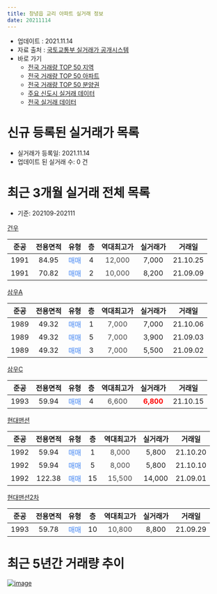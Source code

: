 ```yaml
---
title: 창녕읍 교리 아파트 실거래 정보
date: 20211114
---
```


* 업데이트 : 2021.11.14
* 자료 출처 : [국토교통부 실거래가 공개시스템](http://rt.molit.go.kr)
* 바로 가기
    * [전국 거래량 TOP 50 지역](https://apt-info.github.io/apt-trade-info/tr)
    * [전국 거래량 TOP 50 아파트](https://apt-info.github.io/apt-trade-info/ta)
    * [전국 거래량 TOP 50 분양권](https://apt-info.github.io/apt-trade-info/tb)
    * [주요 신도시 실거래 데이터](https://apt-info.github.io/apt-trade-info/newtown)
    * [전국 실거래 데이터](https://apt-info.github.io/apt-trade-info/all)



<script async src="https://pagead2.googlesyndication.com/pagead/js/adsbygoogle.js"></script>
<!-- 기본광고 -->
<ins class="adsbygoogle"
     style="display:block"
     data-ad-client="ca-pub-1142216861245946"
     data-ad-slot="4805727019"
     data-ad-format="auto"
     data-full-width-responsive="true"></ins>
<script>
     (adsbygoogle = window.adsbygoogle || []).push({});
</script>


# 신규 등록된 실거래가 목록

* 실거래가 등록일: 2021.11.14
* 업데이트 된 실거래 수: 0 건




<script async src="https://pagead2.googlesyndication.com/pagead/js/adsbygoogle.js"></script>
<!-- 기본광고 -->
<ins class="adsbygoogle"
     style="display:block"
     data-ad-client="ca-pub-1142216861245946"
     data-ad-slot="4805727019"
     data-ad-format="auto"
     data-full-width-responsive="true"></ins>
<script>
     (adsbygoogle = window.adsbygoogle || []).push({});
</script>


# 최근 3개월 실거래 전체 목록
* 기준: 202109-202111


[건우](https://search.naver.com/search.naver?query=%EA%B1%B4%EC%9A%B0)

|준공|전용면적|유형|층|역대최고가|실거래가|거래일|
|:---:|:---:|:---:|:---:|:---:|:---:|:---:|
|1991|84.95|<span style="color:#4285F3">매매</span>|4|<span style="color:#444444">12,000</span>|7,000|21.10.25|
|1991|70.82|<span style="color:#4285F3">매매</span>|2|<span style="color:#444444">10,000</span>|8,200|21.09.09|

[삼우A](https://search.naver.com/search.naver?query=%EC%82%BC%EC%9A%B0A)

|준공|전용면적|유형|층|역대최고가|실거래가|거래일|
|:---:|:---:|:---:|:---:|:---:|:---:|:---:|
|1989|49.32|<span style="color:#4285F3">매매</span>|1|<span style="color:#444444">7,000</span>|7,000|21.10.06|
|1989|49.32|<span style="color:#4285F3">매매</span>|5|<span style="color:#444444">7,000</span>|3,900|21.09.03|
|1989|49.32|<span style="color:#4285F3">매매</span>|3|<span style="color:#444444">7,000</span>|5,500|21.09.02|

[삼우C](https://search.naver.com/search.naver?query=%EC%82%BC%EC%9A%B0C)

|준공|전용면적|유형|층|역대최고가|실거래가|거래일|
|:---:|:---:|:---:|:---:|:---:|:---:|:---:|
|1993|59.94|<span style="color:#4285F3">매매</span>|4|<span style="color:#444444">6,600</span>|<b><span style="color:#FF0000">6,800</span></b>|21.10.15|

[현대맨션](https://search.naver.com/search.naver?query=%ED%98%84%EB%8C%80%EB%A7%A8%EC%85%98)

|준공|전용면적|유형|층|역대최고가|실거래가|거래일|
|:---:|:---:|:---:|:---:|:---:|:---:|:---:|
|1992|59.94|<span style="color:#4285F3">매매</span>|1|<span style="color:#444444">8,000</span>|5,800|21.10.20|
|1992|59.94|<span style="color:#4285F3">매매</span>|5|<span style="color:#444444">8,000</span>|5,800|21.10.10|
|1992|122.38|<span style="color:#4285F3">매매</span>|15|<span style="color:#444444">15,500</span>|14,000|21.09.01|

[현대맨션2차](https://search.naver.com/search.naver?query=%ED%98%84%EB%8C%80%EB%A7%A8%EC%85%982%EC%B0%A8)

|준공|전용면적|유형|층|역대최고가|실거래가|거래일|
|:---:|:---:|:---:|:---:|:---:|:---:|:---:|
|1993|59.78|<span style="color:#4285F3">매매</span>|10|<span style="color:#444444">10,800</span>|8,800|21.09.29|



<script async src="https://pagead2.googlesyndication.com/pagead/js/adsbygoogle.js"></script>
<!-- 기본광고 -->
<ins class="adsbygoogle"
     style="display:block"
     data-ad-client="ca-pub-1142216861245946"
     data-ad-slot="4805727019"
     data-ad-format="auto"
     data-full-width-responsive="true"></ins>
<script>
     (adsbygoogle = window.adsbygoogle || []).push({});
</script>


# 최근 5년간 거래량 추이


<div style="width:100%;">
    <canvas id="deal_progress" height="200"></canvas>
</div>

<script>
new Chart(document.getElementById("deal_progress"), {
    type: 'line',
    data: {
        labels: ['16.01','16.02','16.03','16.04','16.05','16.06','16.07','16.08','16.09','16.10','16.11','16.12','17.01','17.02','17.03','17.04','17.05','17.06','17.07','17.08','17.09','17.10','17.11','17.12','18.01','18.03','18.04','18.05','18.07','18.08','18.09','18.10','18.11','18.12','19.01','19.02','19.03','19.04','19.05','19.06','19.07','19.08','19.09','19.10','19.11','19.12','20.01','20.02','20.03','20.04','20.05','20.06','20.07','20.08','20.09','20.10','20.11','20.12','21.02','21.03','21.04','21.05','21.06','21.07','21.08','21.09','21.10'],
        datasets: [{
            label: '매매/분양권',
            data: [3,3,3,2,4,3,3,1,2,2,3,4,1,2,5,3,3,1,0,1,1,1,3,1,0,3,5,2,1,3,1,5,3,2,3,2,3,5,7,2,3,3,3,1,1,1,3,7,0,3,1,1,1,0,4,3,2,3,1,3,3,3,2,3,2,5,5],
            borderColor: "rgba(66, 133, 243, 1)",
            backgroundColor: "rgba(66, 133, 243, 0.05)",
            borderWidth: 1,
            pointRadius: 0,
            fill: false,
            lineTension: 0
        },{
            label: '전/월세',
            data: [0,2,0,2,1,0,1,1,0,0,2,0,0,1,4,1,0,0,1,0,1,0,0,0,1,1,0,0,0,0,2,0,0,0,1,0,3,0,1,1,0,1,1,1,1,1,0,2,2,0,2,1,0,1,3,0,0,1,1,0,1,0,0,0,0,0,0],
            borderColor: "rgba(255, 90, 0, 1)",
            backgroundColor: "rgba(255, 90, 0, 0.05)",
            borderWidth: 1,
            pointRadius: 0,
            fill: false,
            lineTension: 0
        },{
            label: '합계',
            data: [3,5,3,4,5,3,4,2,2,2,5,4,1,3,9,4,3,1,1,1,2,1,3,1,1,4,5,2,1,3,3,5,3,2,4,2,6,5,8,3,3,4,4,2,2,2,3,9,2,3,3,2,1,1,7,3,2,4,2,3,4,3,2,3,2,5,5],
            borderColor: "rgba(0, 0, 0, 1)",
            backgroundColor: "rgba(0, 0, 0, 0.03)",
            borderWidth: 0.1,
            pointRadius: 0,
            fill: true,
            lineTension: 0
        }
        ]
    },
    options: {
        responsive: true,
        title: {
            display: false
        },
        tooltips: {
            mode: 'index',
            intersect: false
        },
        hover: {
            mode: 'nearest',
            intersect: true
        },
        scales: {
            xAxes: [{
                display: true,
                scaleLabel: {
                    display: true,
                    labelString: '년/월'
                }
            }],
            yAxes: [{
                display: true,
                ticks: {
                    suggestedMin: 0,
                },
                scaleLabel: {
                    display: true,
                    labelString: '실거래 수'
                }
            }]
        }
    }
});

</script>


[![image](https://apt-info.github.io/images/2020-01-03-apt-trade-info/1024x500.png)](https://play.google.com/store/apps/details?id=com.aptinfo.apttradeinfo)

